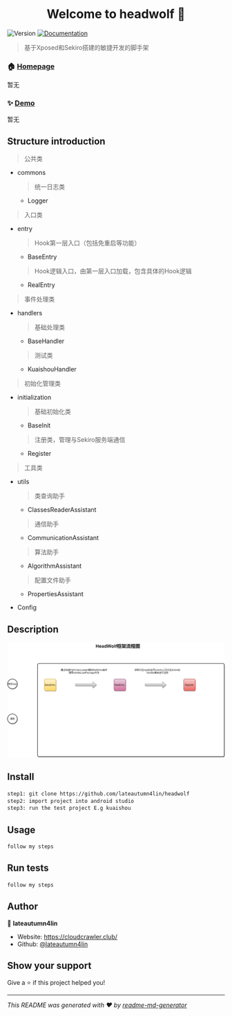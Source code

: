 <h1 align="center">Welcome to headwolf 👋</h1>
<p>
  <img alt="Version" src="https://img.shields.io/badge/version-v0.01-blue.svg?cacheSeconds=2592000" />
  <a href="w文档" target="_blank">
    <img alt="Documentation" src="https://img.shields.io/badge/documentation-yes-brightgreen.svg" />
  </a>
</p>

> 基于Xposed和Sekiro搭建的敏捷开发的脚手架

### 🏠 [Homepage]()

暂无

### ✨ [Demo]()

暂无

## Structure introduction

> 公共类
- commons 

  > 统一日志类
  - Logger
  
> 入口类 
- entry

  > Hook第一层入口（包括免重启等功能）
  - BaseEntry

  > Hook逻辑入口，由第一层入口加载，包含具体的Hook逻辑
  - RealEntry

> 事件处理类 
- handlers

  > 基础处理类
  - BaseHandler

  > 测试类
  - KuaishouHandler

> 初始化管理类
- initialization

  > 基础初始化类
  - BaseInit

  > 注册类，管理与Sekiro服务端通信
  - Register

> 工具类
- utils

  > 类查询助手
  - ClassesReaderAssistant 

  > 通信助手
  - CommunicationAssistant

  > 算法助手
  - AlgorithmAssistant

  > 配置文件助手
  - PropertiesAssistant
  
- Config

## Description
![相关图示说明](https://github.com/lateautumn4lin/diagrams_dir/blob/master/headwolf_flow.png)

## Install

```sh
step1: git clone https://github.com/lateautumn4lin/headwolf
step2: import project into android studio
step3: run the test project E.g kuaishou
```

## Usage

```sh
follow my steps
```

## Run tests

```sh
follow my steps
```

## Author

👤 **lateautumn4lin**

* Website: https://cloudcrawler.club/
* Github: [@lateautumn4lin](https://github.com/lateautumn4lin)

## Show your support

Give a ⭐️ if this project helped you!

***
_This README was generated with ❤️ by [readme-md-generator](https://github.com/kefranabg/readme-md-generator)_
